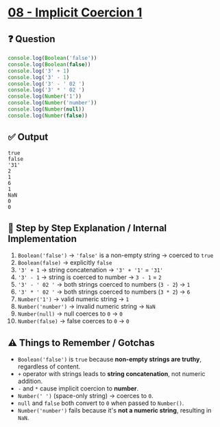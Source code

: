 # [08 - Implicit Coercion 1](https://bigfrontend.dev/quiz/Implicit-Conversion-1)

## ❓ Question
```js
console.log(Boolean('false'))
console.log(Boolean(false))
console.log('3' + 1)
console.log('3' - 1)
console.log('3' - ' 02 ')
console.log('3' * ' 02 ')
console.log(Number('1'))
console.log(Number('number'))
console.log(Number(null))
console.log(Number(false))
```

## ✅ Output

```
true
false
'31'
2
1
6
1
NaN
0
0
```

## 🧠 Step by Step Explanation / Internal Implementation

1. `Boolean('false')` → `'false'` is a non-empty string → coerced to `true`
2. `Boolean(false)` → explicitly `false`
3. `'3' + 1` → string concatenation → `'3' + '1'` = `'31'`
4. `'3' - 1` → string is coerced to number → `3 - 1` = `2`
5. `'3' - ' 02 '` → both strings coerced to numbers (`3 - 2`) → `1`
6. `'3' * ' 02 '` → both strings coerced to numbers (`3 * 2`) → `6`
7. `Number('1')` → valid numeric string → `1`
8. `Number('number')` → invalid numeric string → `NaN`
9. `Number(null)` → null coerces to `0` → `0`
10. `Number(false)` → false coerces to `0` → `0`

## ⚠️ Things to Remember / Gotchas

- `Boolean('false')` is `true` because **non-empty strings are truthy**, regardless of content.
- `+` operator with strings leads to **string concatenation**, not numeric addition.
- `-` and `*` cause implicit coercion to **number**.
- `Number(' ')` (space-only string) → coerces to `0`.
- `null` and `false` both convert to `0` when passed to `Number()`.
- `Number('number')` fails because it's **not a numeric string**, resulting in `NaN`.